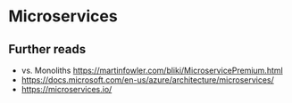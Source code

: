 # Microservices
## Further reads
- vs. Monoliths https://martinfowler.com/bliki/MicroservicePremium.html 
- https://docs.microsoft.com/en-us/azure/architecture/microservices/
- https://microservices.io/
